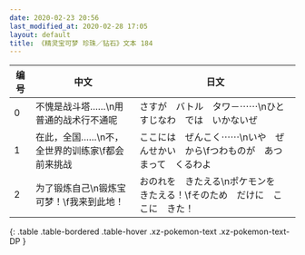 ```yaml
---
date: 2020-02-23 20:56
last_modified_at: 2020-02-28 17:05
layout: default
title: 《精灵宝可梦 珍珠／钻石》文本 184
---
```

| 编号 | 中文 | 日文 |
| ---- | ---- | ---- |
| 0 | 不愧是战斗塔……\n用普通的战术行不通呢 | さすが　バトル　タワ－⋯⋯\nひとすじなわ　では　いかないぜ |
| 1 | 在此，全国……\n不，全世界的训练家\f都会前来挑战 | ここには　ぜんこく⋯⋯\nいや　ぜんせかい　から\fつわものが　あつまって　くるわよ |
| 2 | 为了锻炼自己\n锻炼宝可梦！\f我来到此地！ | おのれを　きたえる\nポケモンを　きたえる！\fそのため　だけに　ここに　きた！ |
{: .table .table-bordered .table-hover .xz-pokemon-text .xz-pokemon-text-DP }